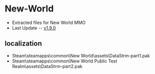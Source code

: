 # New-World

+ Extracted files for New World MMO
+ Last Update -- [v1.9.0](https://www.newworld.com/en-us/game/releases/season-one-fellowship-and-fire)

## localization

+ Steam\steamapps\common\New World\assets\DataStrm-part1.pak
+ Steam\steamapps\common\New World Public Test Realm\assets\DataStrm-part2.pak
